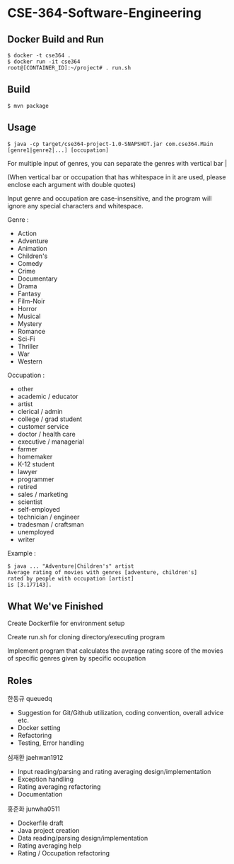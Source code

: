 # CSE-364-Software-Engineering

## Docker Build and Run

```
$ docker -t cse364 .
$ docker run -it cse364
root@[CONTAINER_ID]:~/project# . run.sh
```

## Build

```
$ mvn package
```

## Usage

```
$ java -cp target/cse364-project-1.0-SNAPSHOT.jar com.cse364.Main [genre1|genre2|...] [occupation]
```

For multiple input of genres, you can separate the genres with vertical bar |

(When vertical bar or occupation that has whitespace in it are used, please enclose each argument with double quotes)

Input genre and occupation are case-insensitive, and the program will ignore any special characters and whitespace.

Genre :
- Action
- Adventure
- Animation
- Children's
- Comedy
- Crime
- Documentary
- Drama
- Fantasy
- Film-Noir
- Horror
- Musical
- Mystery
- Romance
- Sci-Fi
- Thriller
- War
- Western

Occupation :
- other
- academic / educator
- artist
- clerical / admin
- college / grad student
- customer service
- doctor / health care
- executive / managerial
- farmer
- homemaker
- K-12 student
- lawyer
- programmer
- retired
- sales / marketing
- scientist
- self-employed
- technician / engineer
- tradesman / craftsman
- unemployed
- writer


Example :

```
$ java ... "Adventure|Children's" artist
Average rating of movies with genres [adventure, children's]
rated by people with occupation [artist]
is [3.177143].
```

## What We've Finished


Create Dockerfile for environment setup

Create run.sh for cloning directory/executing program

Implement program that calculates the average rating score of the movies of specific genres given by specific occupation

## Roles

한동규 queuedq
- Suggestion for Git/Github utilization, coding convention, overall advice etc.
- Docker setting
- Refactoring
- Testing, Error handling

심재환 jaehwan1912
- Input reading/parsing and rating averaging design/implementation
- Exception handling
- Rating averaging refactoring
- Documentation

홍준화 junwha0511
- Dockerfile draft
- Java project creation
- Data reading/parsing design/implementation
- Rating averaging help
- Rating / Occupation refactoring

